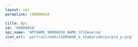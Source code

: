 ```yaml
---
layout: npc
permalink: /90000658

title: Npc
id: '90000658'
npc_name: 'NPCNAME_90000658_NAME:[F]Develop'
icon_url: 'portrait/mob/21000848_m_shabariderpurple_p.png'
---
```

